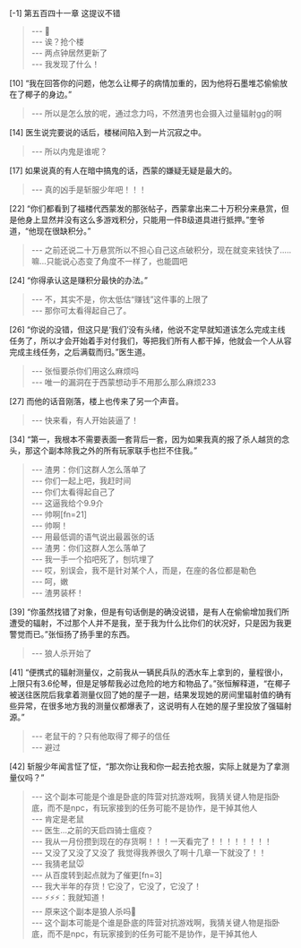 
[-1] 第五百四十一章 这提议不错
>--- 🐙<br>
>--- 诶？抢个楼<br>
>--- 两点钟居然更新了<br>
>--- 我发现了什么！<br>

[10] “我在回答你的问题，他怎么让椰子的病情加重的，因为他将石墨堆芯偷偷放在了椰子的身边。”
>--- 所以是怎么放的呢，通过念力吗，不然渣男也会摄入过量辐射gg的啊<br>

[14] 医生说完要说的话后，楼梯间陷入到一片沉寂之中。
>--- 所以内鬼是谁呢？<br>

[17] 如果说真的有人在暗中搞鬼的话，西蒙的嫌疑无疑是最大的。
>--- 真的凶手是斩服少年吧！！！<br>

[22] “你们都看到了福楼代西蒙发的那张帖子，西蒙拿出来二十万积分来悬赏，但是他身上显然并没有这么多游戏积分，只能用一件B级道具进行抵押。”奎爷道，“他现在很缺积分。”
>--- 之前还说二十万悬赏所以不担心自己这点破积分，现在就变来钱快了.....嘛...只能说心态变了角度不一样了，也能圆吧<br>

[24] “你得承认这是赚积分最快的办法。”
>--- 不，其实不是，你太低估“赚钱”这件事的上限了<br>
>--- 那你可太看得起自己了。<br>

[26] “你说的没错，但这只是‘我们’没有头绪，他说不定早就知道该怎么完成主线任务了，所以才会开始着手对付我们，等把我们所有人都干掉，他就会一个人从容完成主线任务，之后满载而归。”医生道。
>--- 张恒要杀你们用这么麻烦吗<br>
>--- 唯一的漏洞在于西蒙想动手不用那么那么麻烦233<br>

[27] 而他的话音刚落，楼上也传来了另一个声音。
>--- 快来看，有人开始装逼了！<br>

[34] “第一，我根本不需要表面一套背后一套，因为如果我真的报了杀人越货的念头，那这个副本除我之外的所有玩家联手也拦不住我。”
>--- 渣男：你们这群人怎么落单了<br>
>--- 你们一起上吧，我赶时间<br>
>--- 你们太看得起自己了<br>
>--- 这逼我给个9.9介<br>
>--- 帅啊[fn=21]<br>
>--- 帅啊！<br>
>--- 用最低调的语气说出最嚣张的话<br>
>--- 渣男：你们这群人怎么落单了<br>
>--- 我一手一个掐吧死了，刨坑埋了<br>
>--- 哎，别误会，我不是针对某个人，而是，在座的各位都是勒色<br>
>--- 呵，嫩<br>
>--- 渣男装杯！<br>

[39] “你虽然找错了对象，但是有句话倒是的确没说错，是有人在偷偷增加我们所遭受的辐射，不过那个人并不是我，至于我为什么比你们的状况好，只是因为我更警觉而已。”张恒扬了扬手里的东西。
>--- 狼人杀开始了<br>

[41] “便携式的辐射测量仪，之前我从一辆民兵队的洒水车上拿到的，量程很小，上限只有3.6伦琴，但是足够帮我必过危险的地方和物品了。”张恒解释道，“在椰子被送往医院后我拿着测量仪回了她的屋子一趟，结果发现她的房间里辐射值的确有些异常，在很多地方我的测量仪都爆表了，这说明有人在她的屋子里投放了强辐射源。”
>--- 老鼠干的？只有他取得了椰子的信任<br>
>--- 避过<br>

[42] 斩服少年闻言怔了怔，“那次你让我和你一起去抢衣服，实际上就是为了拿测量仪吗？”
>--- 这个副本可能是个谁是卧底的阵营对抗游戏啊，我猜关键人物是指卧底，而不是npc，有玩家接到的任务可能不是协作，是干掉其他人<br>
>--- 肯定是老鼠<br>
>--- 医生...之前的天启四骑士瘟疫？<br>
>--- 我从一月份攒到现在的存货啊！！！一天看完了！！！！！！！！<br>
>--- 又没了又没了又没了 我觉得我养很久了啊十几章一下就没了！！<br>
>--- 我猜老鼠🐭<br>
>--- 从百度转到起点就为了催更[fn=3]<br>
>--- 我大半年的存货！它没了，它没了，它没了！<br>
>--- ⚡⚡⚡：我就知道！<br>
>--- 原来这个副本是狼人杀吗🤔<br>
>--- 这个副本可能是个谁是卧底的阵营对抗游戏啊，我猜关键人物是指卧底，而不是npc，有玩家接到的任务可能不是协作，是干掉其他人<br>
